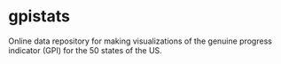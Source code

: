 # gpistats


Online data repository for making visualizations of the genuine progress indicator (GPI) for the 50 states of the US. 
